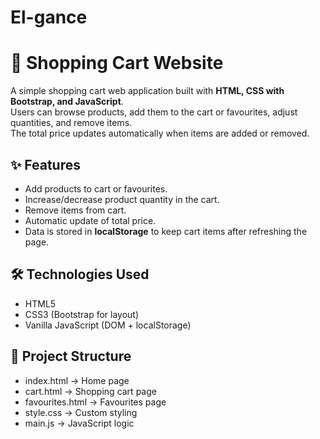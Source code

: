 # El-gance
# 🛒 Shopping Cart Website

A simple shopping cart web application built with **HTML, CSS with Bootstrap, and JavaScript**.  
Users can browse products, add them to the cart or favourites, adjust quantities, and remove items.  
The total price updates automatically when items are added or removed.

## ✨ Features
- Add products to cart or favourites.
- Increase/decrease product quantity in the cart.
- Remove items from cart.
- Automatic update of total price.
- Data is stored in **localStorage** to keep cart items after refreshing the page.

## 🛠️ Technologies Used
- HTML5  
- CSS3 (Bootstrap for layout)  
- Vanilla JavaScript (DOM + localStorage)

## 📂 Project Structure
- index.html → Home page
- cart.html → Shopping cart page
- favourites.html → Favourites page
- style.css → Custom styling
- main.js → JavaScript logic
